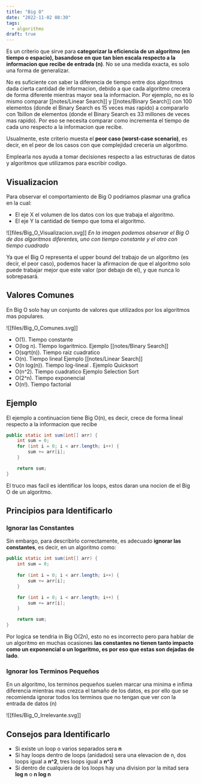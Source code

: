 ```yaml
---
title: "Big O"
date: "2022-11-02 08:30"
tags: 
  - algorithms
draft: true
---
```

Es un criterio que sirve para **categorizar la eficiencia de un algoritmo (en tiempo o espacio), basandose en que tan bien escala respecto a la informacion que recibe de entrada (n)**. No se una medida exacta, es solo una forma de generalizar.

No es suficiente con saber la diferencia de tiempo entre dos algoritmos dada cierta cantidad de informacion, debido a que cada algoritmo crecera de forma diferente mientras mayor sea la informacion. Por ejemplo, no es lo mismo comparar [[notes/Linear Search]] y [[notes/Binary Search]] con 100 elementos (donde el Binary Search es 15 veces mas rapido) a compararlo con 1billon de elementos (donde el Binary Search es 33 millones de veces mas rapido). Por eso se necesita comparar como incrementa el tiempo de cada uno respecto a la informacion que recibe.

Usualmente, este criterio muesta el **peor caso (worst-case scenario)**, es decir, en el peor de los casos con que complejidad creceria un algoritmo.

Emplearla nos ayuda a tomar decisiones respecto a las estructuras de datos y algoritmos que utilizamos para escribir codigo.

## Visualizacion
Para observar el comportamiento de Big O podriamos plasmar una grafica en la cual:
- El eje X el volumen de los datos con los que trabaja el algoritmo.
- El eje Y la cantidad de tiempo que toma el algoritmo.

![[files/Big_O_Visualizacion.svg]]
*En la imagen podemos observar el Big O de dos algoritmos diferentes, uno con tiempo constante y el otro con tiempo cuadrado*

Ya que el Big O representa el upper bound del trabajo de un algoritmo (es decir, el peor caso), podemos hacer la afirmacion de que el algoritmo solo puede trabajar mejor que este valor (por debajo de el), y que nunca lo sobrepasará.

## Valores Comunes
En Big O solo hay un conjunto de valores que utilizados por los algoritmos mas populares.

![[files/Big_O_Comunes.svg]]

- O(1). Tiempo constante  
- O(log n). TIempo logaritmico. Ejemplo [[notes/Binary Search]]
- O(sqrt(n)). Tiempo raiz cuadratico  
- O(n). Tiempo lineal  Ejemplo [[notes/Linear Search]]
- O(n log(n)). Tiempo log-lineal  . Ejemplo Quicksort
- O(n^2). Tiempo cuadratico  Ejemplo Selection Sort
- O(2^n). Tiempo exponencial  
- O(n!). Tiempo factorial

## Ejemplo
El ejemplo a continuacion tiene Big O(n), es decir, crece de forma lineal respecto a la informacion que recibe

```Java
public static int sum(int[] arr) {
	int sum = 0;
	for (int i = 0; i < arr.length; i++) {
		sum += arr[i];
	}

	return sum;
}
```

El truco mas facil es identificar los loops, estos daran una nocion de el Big O de un algoritmo.

## Principios para Identificarlo
### Ignorar las Constantes
Sin embargo, para describirlo correctamente, es adecuado **ignorar las constantes**, es decir, en un algoritmo como:

```Java
public static int sum(int[] arr) {
	int sum = 0;
	
	for (int i = 0; i < arr.length; i++) {
		sum += arr[i];
	}

	for (int i = 0; i < arr.length; i++) {
		sum += arr[i];
	}

	return sum;
}
```

Por logica se tendria in Big O(2n), esto no es incorrecto pero para hablar de un algoritmo en muchas ocasiones **las constantes no tienen tanto impacto como un exponencial o un logaritmo, es por eso que estas son dejadas de lado**.

### Ignorar los Terminos Pequeños
En un algoritmo, los terminos pequeños suelen marcar una minima e infima diferencia mientras mas crezca el tamaño de los datos, es por ello que se recomienda ignorar todos los terminos que no tengan que ver con la entrada de datos (n)

![[files/Big_O_Irrelevante.svg]]

## Consejos para Identificarlo
- Si existe un loop o varios separados sera **n**
- Si hay loops dentro de loops (anidados) sera una elevacion de n, dos loops igual a **n^2**, tres loops igual a **n^3**
- Si dentro de cualquiera de los loops hay una division por la mitad sera **log n** o **n log n**
